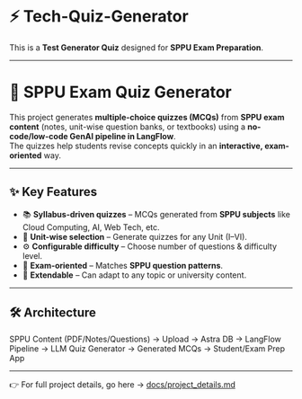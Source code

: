# ⚡️ Tech-Quiz-Generator  

This is a **Test Generator Quiz** designed for **SPPU Exam Preparation**.  

---

# 📘 SPPU Exam Quiz Generator  

This project generates **multiple-choice quizzes (MCQs)** from **SPPU exam content** (notes, unit-wise question banks, or textbooks) using a **no-code/low-code GenAI pipeline in LangFlow**.  
The quizzes help students revise concepts quickly in an **interactive, exam-oriented** way.  

---

## ✨ Key Features  

- 📚 **Syllabus-driven quizzes** – MCQs generated from **SPPU subjects** like Cloud Computing, AI, Web Tech, etc.  
- 🔄 **Unit-wise selection** – Generate quizzes for any Unit (I–VI).  
- ⚙️ **Configurable difficulty** – Choose number of questions & difficulty level.  
- 🎯 **Exam-oriented** – Matches **SPPU question patterns**.  
- 🔄 **Extendable** – Can adapt to any topic or university content.  

---

## 🛠️ Architecture  

SPPU Content (PDF/Notes/Questions) → Upload → Astra DB → LangFlow Pipeline → LLM Quiz Generator → Generated MCQs → Student/Exam Prep App  

---

👉 For full project details, go here → [docs/project_details.md](docs/project_details.md)


